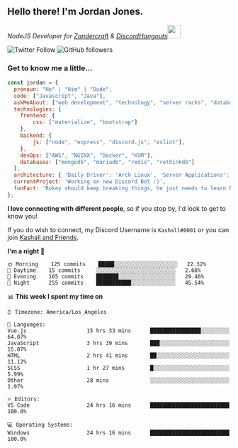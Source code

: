<h2> Hello there! I'm Jordan Jones.</h2>
<p><em>NodeJS Developer for <a href="https://github.com/Zandercraft">Zandercraft</a> & <a href="https://github.com/DiscordHangouts">DiscordHangouts</a><img src="https://media.giphy.com/media/WUlplcMpOCEmTGBtBW/giphy.gif" width="30"></em></p>

![Twitter Follow](https://img.shields.io/twitter/follow/kashalls?label=Follow)
![GitHub followers](https://img.shields.io/github/followers/kashalls?label=Follow&style=social)

### Get to know me a little...

```javascript
const jordan = {
  pronoun: "He" | "Him" | "Dude",
  code: ["Javascript", "Java"],
  askMeAbout: ["web development", "technology", "server racks", "databases"],
  technologies: {
    frontend: {
        css: ["materialize", "bootstrap"]
    },
    backend: {
        js: ["node", "express", "discord.js", "eslint"],
    },
    devOps: ["AWS", "NGINX", "Docker", "KVM"],
    databases: ["mongodb", "mariadb", "redis", "rethinkdb"]
  },
  architecture: { 'Daily Driver': 'Arch Linux', 'Server Applications': 'Ubuntu Focal' },
  currentProject: 'Working on new Discord Bot :)',
  funFact: 'Rokey should keep breaking things, he just needs to learn how to fix them.'
};
```

<b>I love connecting with different people</b>, so if you stop by, I'd look to get to know you!

If you do wish to connect, my Discord Username is `Kashall#0001` or you can join <a href="https://discord.gg/Xv7WKN">Kashall and Friends</a>.

<!--START_SECTION:waka-->
**I'm a night 🦉** 

```text
🌞 Morning    125 commits    █████░░░░░░░░░░░░░░░░░░░░   22.32% 
🌆 Daytime    15 commits     ░░░░░░░░░░░░░░░░░░░░░░░░░   2.68% 
🌃 Evening    165 commits    ███████░░░░░░░░░░░░░░░░░░   29.46% 
🌙 Night      255 commits    ███████████░░░░░░░░░░░░░░   45.54%

```


📊 **This week I spent my time on** 

```text
⌚︎ Timezone: America/Los_Angeles

💬 Languages: 
Vue.js                   15 hrs 33 mins      ████████████████░░░░░░░░░   64.07% 
JavaScript               3 hrs 39 mins       ███░░░░░░░░░░░░░░░░░░░░░░   15.07% 
HTML                     2 hrs 41 mins       ██░░░░░░░░░░░░░░░░░░░░░░░   11.12% 
SCSS                     1 hr 27 mins        █░░░░░░░░░░░░░░░░░░░░░░░░   5.99% 
Other                    28 mins             ░░░░░░░░░░░░░░░░░░░░░░░░░   1.97%

🔥 Editors: 
VS Code                  24 hrs 16 mins      █████████████████████████   100.0%

💻 Operating Systems: 
Windows                  24 hrs 16 mins      █████████████████████████   100.0%

```


<!--END_SECTION:waka-->


